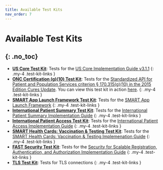 ```yaml
---
title: Available Test Kits
nav_order: 7
---
```

# Available Test Kits
{: .no_toc}
---

- **[US Core Test Kit](https://github.com/inferno-framework/us-core-test-kit)**: Tests for the [US Core Implementation Guide v3.1.1](http://hl7.org/fhir/us/core/STU3.1.1/)
{: .my-4 .test-kit-links }
- **[ONC Certification (g)(10) Test Kit](https://github.com/inferno-framework/onc-certification-g10-test-kit)**: Tests for the [Standardized API for Patient and Population Services criterion § 170.315(g)(10) in the 2015 Edition Cures Update](https://www.healthit.gov/test-method/standardized-api-patient-and-population-services#test_procedure). You can view this test kit in action [here](https://inferno-dev.healthit.gov/onc-certification-g10-test-kit).
{: .my-4 .test-kit-links }
- **[SMART App Launch Framework Test Kit](https://github.com/inferno-framework/smart-app-launch-test-kit)**: Tests for the [SMART App Launch Framework](http://hl7.org/fhir/smart-app-launch/1.0.0/)
{: .my-4 .test-kit-links }
- **[International Patient Summary Test Kit](https://github.com/inferno-framework/ips-test-kit)**: Tests for the [International Patient Summary Implementation Guide](http://hl7.org/fhir/uv/ips/)
{: .my-4 .test-kit-links }
- **[International Patient Access Test Kit](https://github.com/inferno-framework/ipa-test-kit)**: Tests for the [International Patient Access Implementation Guide](http://build.fhir.org/ig/HL7/fhir-ipa/)
{: .my-4 .test-kit-links }
- **[SMART Health Cards: Vaccination & Testing Test Kit](https://github.com/inferno-framework/shc-vaccination-test-kit)**: Tests for the [SMART Health Cards: Vaccination & Testing Implemenation Guide](https://build.fhir.org/ig/HL7/fhir-shc-vaccination-ig/)
{: .my-4 .test-kit-links }
- **[FAST Security Test Kit](https://github.com/inferno-framework/fast-security-test-kit)**: Tests for the [Security for Scalable Registration, Authentication, and Authorization Implementation Guide](https://build.fhir.org/ig/HL7/fhir-udap-security-ig/index.html)
{: .my-4 .test-kit-links }
- **[TLS Test Kit](https://github.com/inferno-framework/tls-test-kit)**: Tests for TLS connections
{: .my-4 .test-kit-links }